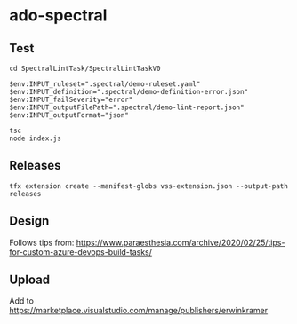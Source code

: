 # ado-spectral

## Test

```
cd SpectralLintTask/SpectralLintTaskV0

$env:INPUT_ruleset=".spectral/demo-ruleset.yaml"
$env:INPUT_definition=".spectral/demo-definition-error.json"
$env:INPUT_failSeverity="error"
$env:INPUT_outputFilePath=".spectral/demo-lint-report.json"
$env:INPUT_outputFormat="json"

tsc
node index.js
```

## Releases

```
tfx extension create --manifest-globs vss-extension.json --output-path releases
```

## Design

Follows tips from: https://www.paraesthesia.com/archive/2020/02/25/tips-for-custom-azure-devops-build-tasks/

## Upload

Add to https://marketplace.visualstudio.com/manage/publishers/erwinkramer